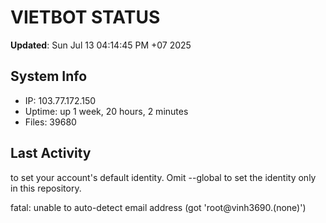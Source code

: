 # VIETBOT STATUS
**Updated**: Sun Jul 13 04:14:45 PM +07 2025

## System Info
- IP: 103.77.172.150
- Uptime: up 1 week, 20 hours, 2 minutes
- Files: 39680

## Last Activity

to set your account's default identity.
Omit --global to set the identity only in this repository.

fatal: unable to auto-detect email address (got 'root@vinh3690.(none)')

